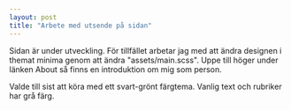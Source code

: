 ```yaml
---
layout: post
title: "Arbete med utsende på sidan"
---
```


Sidan är under utveckling. För tillfället arbetar jag med att ändra designen i themat minima genom att ändra "assets/main.scss".
Uppe till höger under länken About så finns en introduktion om mig som person. 

Valde till sist att köra med ett svart-grönt färgtema. Vanlig text och rubriker har grå färg.
